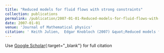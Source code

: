 ```yaml
---
title: "Reduced models for fluid flows with strong constraints"
collection: publications
permalink: /publication/2007-01-01-Reduced-models-for-fluid-flows-with-strong-constraints
date: 2007-01-01
venue: 'Journal of Mathematical physics'
citation: ' Keith Julien,  Edgar Knobloch (2007) &quot;Reduced models for fluid flows with strong constraints.&quot; <i>Journal of Mathematical physics</i>. 48, 065405.'
---
```

Use [Google Scholar](https://scholar.google.com/scholar?q=Reduced+models+for+fluid+flows+with+strong+constraints){:target="_blank"} for full citation